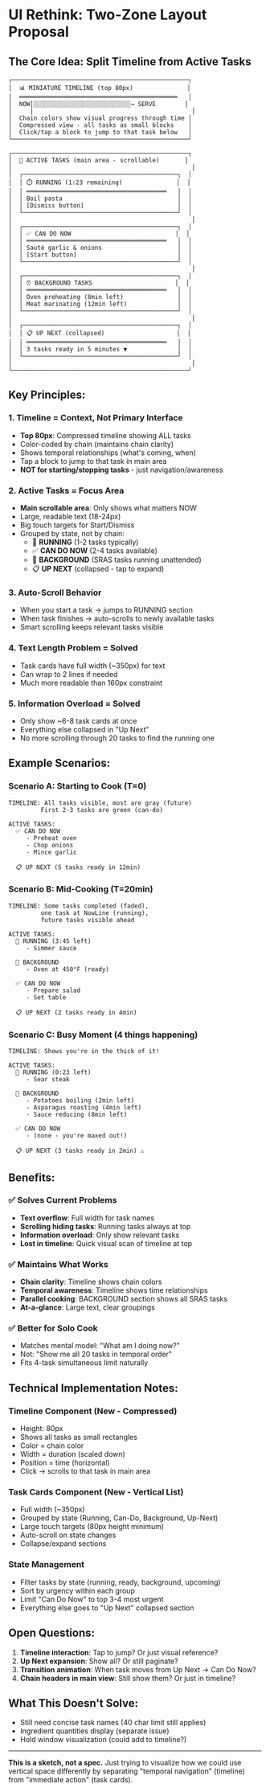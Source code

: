 # UI Rethink: Two-Zone Layout Proposal

## The Core Idea: Split Timeline from Active Tasks

```
┌─────────────────────────────────────────────────┐
│  📊 MINIATURE TIMELINE (top 80px)               │
│  ════════════════════════════════════════════   │
│  NOW│░░░░░░░░░░░░░░░░░░░░░░░░░░░→ SERVE        │
│     │                                            │
│  Chain colors show visual progress through time │
│  Compressed view - all tasks as small blocks    │
│  Click/tap a block to jump to that task below   │
└─────────────────────────────────────────────────┘

┌─────────────────────────────────────────────────┐
│  🎯 ACTIVE TASKS (main area - scrollable)       │
│                                                  │
│  ┌───────────────────────────────────────────┐  │
│  │ ⏱️ RUNNING (1:23 remaining)               │  │
│  │ ═══════════════════════════════════════   │  │
│  │ Boil pasta                                │  │
│  │ [Dismiss button]                          │  │
│  └───────────────────────────────────────────┘  │
│                                                  │
│  ┌───────────────────────────────────────────┐  │
│  │ ✅ CAN DO NOW                             │  │
│  │ ═══════════════════════════════════════   │  │
│  │ Sauté garlic & onions                     │  │
│  │ [Start button]                            │  │
│  └───────────────────────────────────────────┘  │
│                                                  │
│  ┌───────────────────────────────────────────┐  │
│  │ ⏰ BACKGROUND TASKS                       │  │
│  │ ═══════════════════════════════════════   │  │
│  │ Oven preheating (8min left)               │  │
│  │ Meat marinating (12min left)              │  │
│  └───────────────────────────────────────────┘  │
│                                                  │
│  ┌───────────────────────────────────────────┐  │
│  │ 📋 UP NEXT (collapsed)                    │  │
│  │ ═══════════════════════════════════════   │  │
│  │ 3 tasks ready in 5 minutes ▼              │  │
│  └───────────────────────────────────────────┘  │
│                                                  │
└─────────────────────────────────────────────────┘
```

## Key Principles:

### 1. Timeline = Context, Not Primary Interface
- **Top 80px**: Compressed timeline showing ALL tasks
- Color-coded by chain (maintains chain clarity)
- Shows temporal relationships (what's coming, when)
- Tap a block to jump to that task in main area
- **NOT for starting/stopping tasks** - just navigation/awareness

### 2. Active Tasks = Focus Area
- **Main scrollable area**: Only shows what matters NOW
- Large, readable text (18-24px)
- Big touch targets for Start/Dismiss
- Grouped by state, not by chain:
  - 🏃 **RUNNING** (1-2 tasks typically)
  - ✅ **CAN DO NOW** (2-4 tasks available)
  - 🔄 **BACKGROUND** (SRAS tasks running unattended)
  - 📋 **UP NEXT** (collapsed - tap to expand)

### 3. Auto-Scroll Behavior
- When you start a task → jumps to RUNNING section
- When task finishes → auto-scrolls to newly available tasks
- Smart scrolling keeps relevant tasks visible

### 4. Text Length Problem = Solved
- Task cards have full width (~350px) for text
- Can wrap to 2 lines if needed
- Much more readable than 160px constraint

### 5. Information Overload = Solved
- Only show ~6-8 task cards at once
- Everything else collapsed in "Up Next"
- No more scrolling through 20 tasks to find the running one

## Example Scenarios:

### Scenario A: Starting to Cook (T=0)
```
TIMELINE: All tasks visible, most are gray (future)
         First 2-3 tasks are green (can-do)

ACTIVE TASKS:
  ✅ CAN DO NOW
     - Preheat oven
     - Chop onions
     - Mince garlic

  📋 UP NEXT (5 tasks ready in 12min)
```

### Scenario B: Mid-Cooking (T=20min)
```
TIMELINE: Some tasks completed (faded),
         one task at NowLine (running),
         future tasks visible ahead

ACTIVE TASKS:
  🏃 RUNNING (3:45 left)
     - Simmer sauce

  🔄 BACKGROUND
     - Oven at 450°F (ready)

  ✅ CAN DO NOW
     - Prepare salad
     - Set table

  📋 UP NEXT (2 tasks ready in 4min)
```

### Scenario C: Busy Moment (4 things happening)
```
TIMELINE: Shows you're in the thick of it!

ACTIVE TASKS:
  🏃 RUNNING (0:23 left)
     - Sear steak

  🔄 BACKGROUND
     - Potatoes boiling (2min left)
     - Asparagus roasting (4min left)
     - Sauce reducing (8min left)

  ✅ CAN DO NOW
     - (none - you're maxed out!)

  📋 UP NEXT (3 tasks ready in 2min) ⚠️
```

## Benefits:

### ✅ Solves Current Problems
- **Text overflow**: Full width for task names
- **Scrolling hiding tasks**: Running tasks always at top
- **Information overload**: Only show relevant tasks
- **Lost in timeline**: Quick visual scan of timeline at top

### ✅ Maintains What Works
- **Chain clarity**: Timeline shows chain colors
- **Temporal awareness**: Timeline shows time relationships
- **Parallel cooking**: BACKGROUND section shows all SRAS tasks
- **At-a-glance**: Large text, clear groupings

### ✅ Better for Solo Cook
- Matches mental model: "What am I doing now?"
- Not: "Show me all 20 tasks in temporal order"
- Fits 4-task simultaneous limit naturally

## Technical Implementation Notes:

### Timeline Component (New - Compressed)
- Height: 80px
- Shows all tasks as small rectangles
- Color = chain color
- Width = duration (scaled down)
- Position = time (horizontal)
- Click → scrolls to that task in main area

### Task Cards Component (New - Vertical List)
- Full width (~350px)
- Grouped by state (Running, Can-Do, Background, Up-Next)
- Large touch targets (80px height minimum)
- Auto-scroll on state changes
- Collapse/expand sections

### State Management
- Filter tasks by state (running, ready, background, upcoming)
- Sort by urgency within each group
- Limit "Can Do Now" to top 3-4 most urgent
- Everything else goes to "Up Next" collapsed section

## Open Questions:

1. **Timeline interaction**: Tap to jump? Or just visual reference?
2. **Up Next expansion**: Show all? Or still paginate?
3. **Transition animation**: When task moves from Up Next → Can Do Now?
4. **Chain headers in main view**: Still show them? Or just in timeline?

## What This Doesn't Solve:

- Still need concise task names (40 char limit still applies)
- Ingredient quantities display (separate issue)
- Hold window visualization (could add to timeline?)

---

**This is a sketch, not a spec.** Just trying to visualize how we could use vertical space differently by separating "temporal navigation" (timeline) from "immediate action" (task cards).
